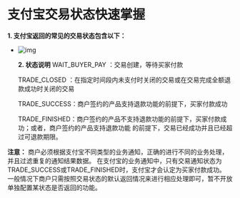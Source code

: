 # 支付宝交易状态快速掌握

**1. 支付宝返回的常见的交易状态包含以下：** 



- ![img](D:\write\支付\支付宝\images\72_14776_4875cd1f845c858.png)



   **2. 状态说明** 
  WAIT_BUYER_PAY ：交易创建，等待买家付款 

  TRADE_CLOSED ：在指定时间段内未支付时关闭的交易或在交易完成全额退款成功时关闭的交易 

  TRADE_SUCCESS：商户签约的产品支持退款功能的前提下，买家付款成功 

  TRADE_FINISHED：商户签约的产品不支持退款功能的前提下，买家付款成功；或者，商户签约的产品支持退款功能 的前提下，交易已经成功并且已经超过可退款期限。 

 **注意：** 
   商户必须根据支付宝不同类型的业务通知，正确的进行不同的业务处理，并且过滤重复的通知结果数据。 
  在支付宝的业务通知中，只有交易通知状态为TRADE_SUCCESS或TRADE_FINISHED时，支付宝才会认定为买家付款成功。 
  一般情况下商户只需按照交易状态的默认返回情况来进行相应处理即可，暂不开放单独配置某状态是否返回的功能。